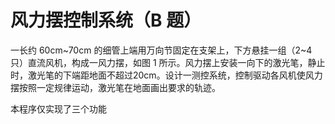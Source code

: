 # 风力摆控制系统（B 题） 
一长约 60cm~70cm 的细管上端用万向节固定在支架上，下方悬挂一组（2~4 只）直流风机，构成一风力摆，如图 1 所示。风力摆上安装一向下的激光笔，静止时，激光笔的下端距地面不超过20cm。设计一测控系统，控制驱动各风机使风力摆按照一定规律运动，激光笔在地面画出要求的轨迹。

本程序仅实现了三个功能

